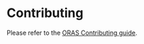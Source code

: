 # Contributing

Please refer to the [ORAS Contributing guide](https://oras.land/docs/community/contributing_guide).
